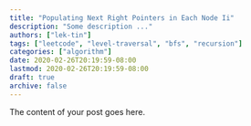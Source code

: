 ```yaml
---
title: "Populating Next Right Pointers in Each Node Ii"
description: "Some description ..."
authors: ["lek-tin"]
tags: ["leetcode", "level-traversal", "bfs", "recursion"]
categories: ["algorithm"]
date: 2020-02-26T20:19:59-08:00
lastmod: 2020-02-26T20:19:59-08:00
draft: true
archive: false
---
```


The content of your post goes here.
